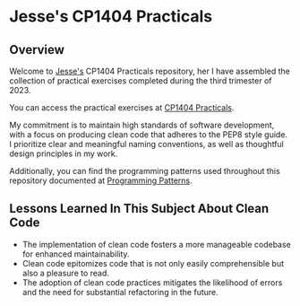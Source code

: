 # Jesse's CP1404 Practicals

## Overview

Welcome to [Jesse's](http://www.github.com/jessepurcell) CP1404 Practicals repository, her I have
assembled the collection of practical exercises completed during the third trimester of 2023.

You can access the practical exercises at [CP1404 Practicals](https://github.com/CP1404/Practicals).

My commitment is to maintain high standards of software development, with a focus on producing clean code that adheres
to the PEP8 style guide. I prioritize clear and meaningful naming conventions, as well as thoughtful design principles
in my work.

Additionally, you can find the programming patterns used throughout this repository documented
at [Programming Patterns](https://github.com/CP1404/Starter/wiki/Programming-Patterns).

## Lessons Learned In This Subject About Clean Code

- The implementation of clean code fosters a more manageable codebase for enhanced maintainability.
- Clean code epitomizes code that is not only easily comprehensible but also a pleasure to read.
- The adoption of clean code practices mitigates the likelihood of errors and the need for substantial refactoring in
  the future.
